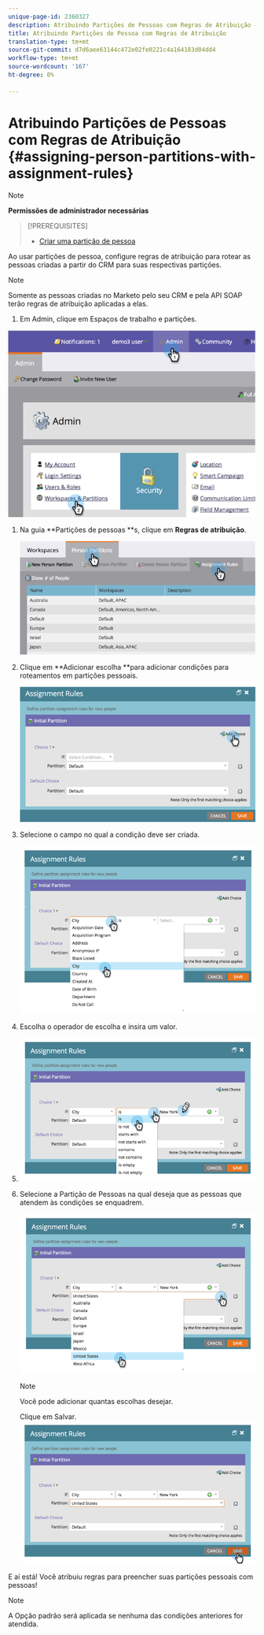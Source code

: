 ```yaml
---
unique-page-id: 2360327
description: Atribuindo Partições de Pessoas com Regras de Atribuição - Documentos do Marketing - Documentação do Produto
title: Atribuindo Partições de Pessoa com Regras de Atribuição
translation-type: tm+mt
source-git-commit: d7d6aee63144c472e02fe0221c4a164183d04dd4
workflow-type: tm+mt
source-wordcount: '167'
ht-degree: 0%

---
```



# Atribuindo Partições de Pessoas com Regras de Atribuição {#assigning-person-partitions-with-assignment-rules}

>[!NOTE]
>
>**Permissões de administrador necessárias**

>[!PREREQUISITES]
>
>* [Criar uma partição de pessoa](create-a-person-partition.md)

>



Ao usar partições de pessoa, configure regras de atribuição para rotear as pessoas criadas a partir do CRM para suas respectivas partições.

>[!NOTE]
>
>Somente as pessoas criadas no Marketo pelo seu CRM e pela API SOAP terão regras de atribuição aplicadas a elas.

1. Em Admin, clique em Espaços de trabalho e partições.

![](assets/image2014-9-17-10-3a32-3a55.png)

1. Na guia **Partições de pessoas **s, clique em **Regras de atribuição**.

   ![](assets/two-6.png)

1. Clique em **Adicionar escolha **para adicionar condições para roteamentos em partições pessoais.

   ![](assets/three-6.png)

1. Selecione o campo no qual a condição deve ser criada.

   ![](assets/four-5.png)

1. Escolha o operador de escolha e insira um valor.
1. ![](assets/five-1.png)

1. Selecione a Partição de Pessoas na qual deseja que as pessoas que atendem às condições se enquadrem.

   ![](assets/six-1.png)

   >[!NOTE]
   >
   >
   >Você pode adicionar quantas escolhas desejar.

   Clique em Salvar.
   ![](assets/seven.png)

E aí está! Você atribuiu regras para preencher suas partições pessoais com pessoas!

>[!NOTE]
>
>A Opção padrão será aplicada se nenhuma das condições anteriores for atendida.

